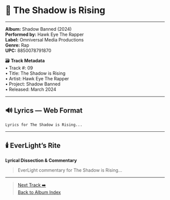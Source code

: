 # 🎵 The Shadow is Rising
---
**Album:** Shadow Banned (2024)  
**Performed by:** Hawk Eye The Rapper  
**Label:** Omniversal Media Productions  
**Genre:** Rap  
**UPC:** 8850078791870  

🗃️ **Track Metadata**  
• Track #: 09  
• Title: The Shadow is Rising  
• Artist: Hawk Eye The Rapper  
• Project: Shadow Banned  
• Released: March 2024  

---

## 🔊 Lyrics — Web Format
```
Lyrics for The Shadow is Rising...
```

---

## 🕯️ EverLight’s Rite  
**Lyrical Dissection & Commentary**  
> EverLight commentary for The Shadow is Rising...

---
> [Next Track ➡️](./10_placeholder.md)  
> [Back to Album Index](../README.md)